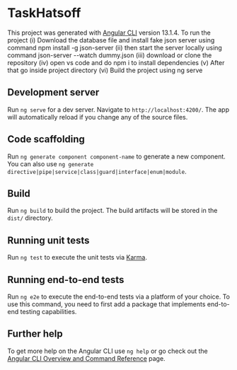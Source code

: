 # TaskHatsoff

This project was generated with [Angular CLI](https://github.com/angular/angular-cli) version 13.1.4.
To run the project 
(i) Download the database file and install fake json server using command npm install -g json-server
(ii) then start the server locally using command json-server --watch dummy.json
(iii) download or clone the repository
(iv) open vs code and do npm i to install dependencies
(v) After that go inside project directory
(vi) Build the project using ng serve


## Development server

Run `ng serve` for a dev server. Navigate to `http://localhost:4200/`. The app will automatically reload if you change any of the source files.

## Code scaffolding

Run `ng generate component component-name` to generate a new component. You can also use `ng generate directive|pipe|service|class|guard|interface|enum|module`.

## Build

Run `ng build` to build the project. The build artifacts will be stored in the `dist/` directory.

## Running unit tests

Run `ng test` to execute the unit tests via [Karma](https://karma-runner.github.io).

## Running end-to-end tests

Run `ng e2e` to execute the end-to-end tests via a platform of your choice. To use this command, you need to first add a package that implements end-to-end testing capabilities.

## Further help

To get more help on the Angular CLI use `ng help` or go check out the [Angular CLI Overview and Command Reference](https://angular.io/cli) page.

